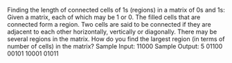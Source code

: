 Finding the length of connected cells of 1s (regions) in a matrix of 0s and 1s: Given a matrix, each
of which may be 1 or 0. The filled cells that are connected form a region. Two cells are said to be connected if
they are adjacent to each other horizontally, vertically or diagonally. There may be several regions in the matrix.
How do you find the largest region (in terms of number of cells) in the matrix?
Sample Input: 11000 Sample Output: 5
01100
00101
10001
01011
